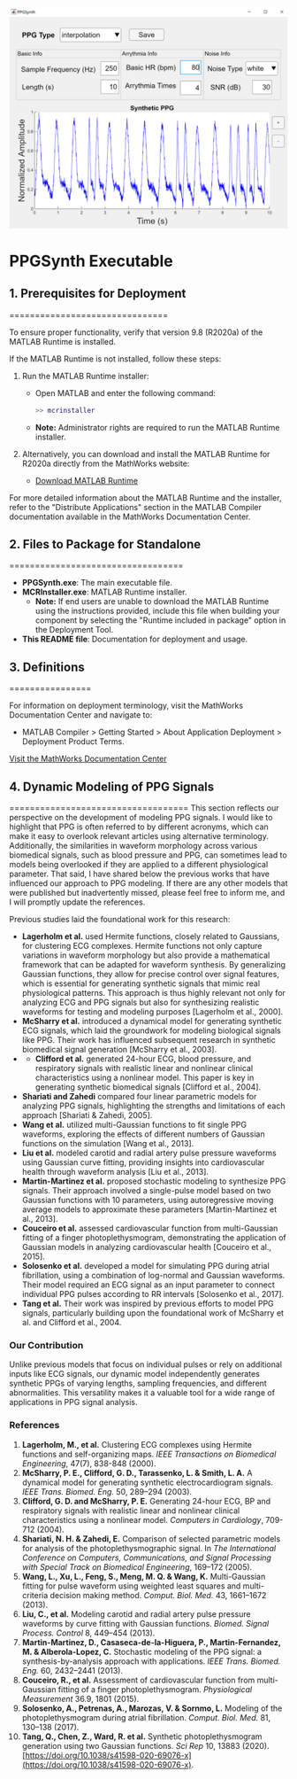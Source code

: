 ![Screenshot](PPGSynth.png)

# PPGSynth Executable

## 1. Prerequisites for Deployment
===============================

To ensure proper functionality, verify that version 9.8 (R2020a) of the MATLAB Runtime is installed. 

If the MATLAB Runtime is not installed, follow these steps:

1. Run the MATLAB Runtime installer:
   - Open MATLAB and enter the following command:
     ```matlab
     >> mcrinstaller
     ```
   - **Note:** Administrator rights are required to run the MATLAB Runtime installer.

2. Alternatively, you can download and install the MATLAB Runtime for R2020a directly from the MathWorks website:
   - [Download MATLAB Runtime](https://www.mathworks.com/products/compiler/mcr/index.html)

For more detailed information about the MATLAB Runtime and the installer, refer to the "Distribute Applications" section in the MATLAB Compiler documentation available in the MathWorks Documentation Center.

## 2. Files to Package for Standalone
==================================

- **PPGSynth.exe**: The main executable file.
- **MCRInstaller.exe**: MATLAB Runtime installer.
  - **Note:** If end users are unable to download the MATLAB Runtime using the instructions provided, include this file when building your component by selecting the "Runtime included in package" option in the Deployment Tool.
- **This README file**: Documentation for deployment and usage.

## 3. Definitions
================

For information on deployment terminology, visit the MathWorks Documentation Center and navigate to:
- MATLAB Compiler > Getting Started > About Application Deployment > Deployment Product Terms.

[Visit the MathWorks Documentation Center](https://www.mathworks.com/help)

## 4. Dynamic Modeling of PPG Signals
===================================
This section reflects our perspective on the development of modeling PPG signals. I would like to highlight that PPG is often referred to by different acronyms, which can make it easy to overlook relevant articles using alternative terminology. Additionally, the similarities in waveform morphology across various biomedical signals, such as blood pressure and PPG, can sometimes lead to models being overlooked if they are applied to a different physiological parameter. That said, I have shared below the previous works that have influenced our approach to PPG modeling. If there are any other models that were published but inadvertently missed, please feel free to inform me, and I will promptly update the references.

Previous studies laid the foundational work for this research:

- **Lagerholm et al.** used Hermite functions, closely related to Gaussians, for clustering ECG complexes. Hermite functions not only capture variations in waveform morphology but also provide a mathematical framework that can be adapted for waveform synthesis. By generalizing Gaussian functions, they allow for precise control over signal features, which is essential for generating synthetic signals that mimic real physiological patterns. This approach is thus highly relevant not only for analyzing ECG and PPG signals but also for synthesizing realistic waveforms for testing and modeling purposes [Lagerholm et al., 2000].
- **McSharry et al.** introduced a dynamical model for generating synthetic ECG signals, which laid the groundwork for modeling biological signals like PPG. Their work has influenced subsequent research in synthetic biomedical signal generation [McSharry et al., 2003].
- - **Clifford et al.** generated 24-hour ECG, blood pressure, and respiratory signals with realistic linear and nonlinear clinical characteristics using a nonlinear model. This paper is key in generating synthetic biomedical signals [Clifford et al., 2004].
- **Shariati and Zahedi** compared four linear parametric models for analyzing PPG signals, highlighting the strengths and limitations of each approach [Shariati & Zahedi, 2005].
- **Wang et al.** utilized multi-Gaussian functions to fit single PPG waveforms, exploring the effects of different numbers of Gaussian functions on the simulation [Wang et al., 2013].
- **Liu et al.** modeled carotid and radial artery pulse pressure waveforms using Gaussian curve fitting, providing insights into cardiovascular health through waveform analysis [Liu et al., 2013].
- **Martin-Martinez et al.** proposed stochastic modeling to synthesize PPG signals. Their approach involved a single-pulse model based on two Gaussian functions with 10 parameters, using autoregressive moving average models to approximate these parameters [Martin-Martinez et al., 2013].
- **Couceiro et al.** assessed cardiovascular function from multi-Gaussian fitting of a finger photoplethysmogram, demonstrating the application of Gaussian models in analyzing cardiovascular health [Couceiro et al., 2015].
- **Solosenko et al.** developed a model for simulating PPG during atrial fibrillation, using a combination of log-normal and Gaussian waveforms. Their model required an ECG signal as an input parameter to connect individual PPG pulses according to RR intervals [Solosenko et al., 2017].
- **Tang et al.** Their work was inspired by previous efforts to model PPG signals, particularly building upon the foundational work of McSharry et al. and Clifford et al., 2004.

### Our Contribution
Unlike previous models that focus on individual pulses or rely on additional inputs like ECG signals, our dynamic model independently generates synthetic PPGs of varying lengths, sampling frequencies, and different abnormalities. This versatility makes it a valuable tool for a wide range of applications in PPG signal analysis.

### References
1. **Lagerholm, M., et al.** Clustering ECG complexes using Hermite functions and self-organizing maps. *IEEE Transactions on Biomedical Engineering*, 47(7), 838-848 (2000).
2. **McSharry, P. E., Clifford, G. D., Tarassenko, L. & Smith, L. A.** A dynamical model for generating synthetic electrocardiogram signals. *IEEE Trans. Biomed. Eng.* 50, 289–294 (2003).
3. **Clifford, G. D. and McSharry, P. E.** Generating 24-hour ECG, BP and respiratory signals with realistic linear and nonlinear clinical characteristics using a nonlinear model. *Computers in Cardiology*, 709-712 (2004).
4. **Shariati, N. H. & Zahedi, E.** Comparison of selected parametric models for analysis of the photoplethysmographic signal. In *The International Conference on Computers, Communications, and Signal Processing with Special Track on Biomedical Engineering*, 169–172 (2005).
5. **Wang, L., Xu, L., Feng, S., Meng, M. Q. & Wang, K.** Multi-Gaussian fitting for pulse waveform using weighted least squares and multi-criteria decision making method. *Comput. Biol. Med.* 43, 1661–1672 (2013).
6. **Liu, C., et al.** Modeling carotid and radial artery pulse pressure waveforms by curve fitting with Gaussian functions. *Biomed. Signal Process. Control* 8, 449–454 (2013).
7. **Martin-Martinez, D., Casaseca-de-la-Higuera, P., Martin-Fernandez, M. & Alberola-Lopez, C.** Stochastic modeling of the PPG signal: a synthesis-by-analysis approach with applications. *IEEE Trans. Biomed. Eng.* 60, 2432–2441 (2013).
8. **Couceiro, R., et al.** Assessment of cardiovascular function from multi-Gaussian fitting of a finger photoplethysmogram. *Physiological Measurement* 36.9, 1801 (2015).
9. **Solosenko, A., Petrenas, A., Marozas, V. & Sornmo, L.** Modeling of the photoplethysmogram during atrial fibrillation. *Comput. Biol. Med.* 81, 130–138 (2017).
10. **Tang, Q., Chen, Z., Ward, R. et al.** Synthetic photoplethysmogram generation using two Gaussian functions. *Sci Rep* 10, 13883 (2020). [https://doi.org/10.1038/s41598-020-69076-x](https://doi.org/10.1038/s41598-020-69076-x).



